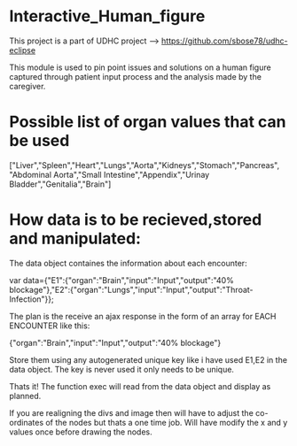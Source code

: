 Interactive_Human_figure
========================
This project is a part of UDHC project --> https://github.com/sbose78/udhc-eclipse

This module is used to pin point issues and solutions on a human figure captured through 
patient input process and the analysis made by the caregiver.

Possible list of organ values that can be used
===============================================

["Liver","Spleen","Heart","Lungs","Aorta","Kidneys","Stomach","Pancreas",
"Abdominal Aorta","Small Intestine","Appendix","Urinay Bladder","Genitalia","Brain"] 


How data is to be recieved,stored and manipulated:
===================================================

The data object containes the information about each encounter:

var data={"E1":{"organ":"Brain","input":"Input","output":"40% blockage"},"E2":{"organ":"Lungs","input":"Input","output":"Throat-Infection"}};

The plan is the receive an ajax response in the form of an array for EACH ENCOUNTER like this: 

{"organ":"Brain","input":"Input","output":"40% blockage"}

Store them using any autogenerated unique key like i have used E1,E2 in the data object. 
The key is never used it only needs to be unique.


Thats it! The function exec will read from the data object and display as planned.

If you are realigning the divs and image then will have to adjust the co-ordinates of the nodes but thats a one time job. Will have modify the x and y values once before drawing the nodes.
